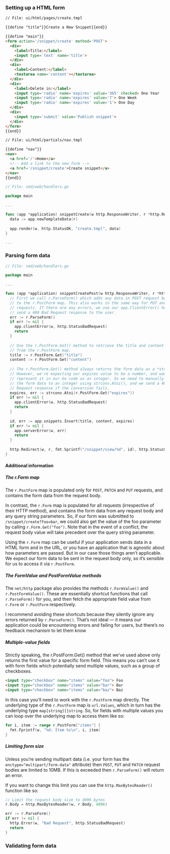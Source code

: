 ### Setting up a HTML form

```html
// File: ui/html/pages/create.tmpl 

{{define "title"}}Create a New Snippet{{end}} 

{{define "main"}} 
<form action='/snippet/create' method='POST'>  
  <div>      
    <label>Title:</label>   
    <input type='text' name='title'>  
  </div>   
  <div>  
    <label>Content:</label>     
    <textarea name='content'></textarea>   
  </div>  
  <div>    
    <label>Delete in:</label>    
    <input type='radio' name='expires' value='365' checked> One Year   
    <input type='radio' name='expires' value='7'> One Week    
    <input type='radio' name='expires' value='1'> One Day  
  </div>   
  <div>    
    <input type='submit' value='Publish snippet'>  
  </div> 
</form> 
{{end}}
```

```html
// File: ui/html/partials/nav.tmpl 

{{define "nav"}} 
<nav>  
  <a href='/'>Home</a>
  <!-- Add a link to the new form -->  
  <a href='/snippet/create'>Create snippet</a> 
</nav>
{{end}}
```

```go
// File: cmd/web/handlers.go 

package main 

...

func (app *application) snippetCreate(w http.ResponseWriter, r *http.Request) {  
  data := app.newTemplateData(r)  
  
  app.render(w, http.StatusOK, "create.tmpl", data)
}

...
```

### Parsing form data

```go
// File: cmd/web/handlers.go

package main 

...

func (app *application) snippetCreatePost(w http.ResponseWriter, r *http.Request) {  
  // First we call r.ParseForm() which adds any data in POST request bodies   
  // to the r.PostForm map. This also works in the same way for PUT and PATCH  
  // requests. If there are any errors, we use our app.ClientError() helper to  
  // send a 400 Bad Request response to the user.
  err := r.ParseForm()  
  if err != nil {    
    app.clientError(w, http.StatusBadRequest)     
    return   
  }    
  
  // Use the r.PostForm.Get() method to retrieve the title and content  
  // from the r.PostForm map.
  title := r.PostForm.Get("title")   
  content := r.PostForm.Get("content")    
  
  // The r.PostForm.Get() method always returns the form data as a *string*.
  // However, we're expecting our expires value to be a number, and want to   
  // represent it in our Go code as an integer. So we need to manually covert  
  // the form data to an integer using strconv.Atoi(), and we send a 400 Bad  
  // Request response if the conversion fails.
  expires, err := strconv.Atoi(r.PostForm.Get("expires"))    
  if err != nil {   
    app.clientError(w, http.StatusBadRequest)   
    return   
  }    
  
  id, err := app.snippets.Insert(title, content, expires)   
  if err != nil {     
    app.serverError(w, err)    
    return   
  }   
  
  http.Redirect(w, r, fmt.Sprintf("/snippet/view/%d", id), http.StatusSeeOther) 
}
```

#### Additional information

##### The r.Form map

The `r.PostForm` map is populated only for `POST`, `PATCH` and `PUT` requests, and contains the form data from the request body.

In contrast, the `r.Form` map is populated for all requests (irrespective of their HTTP method), and contains the form data from any request body and any query string parameters. So, if our form was submitted to `/snippet/create?foo=bar`, we could also get the value of the foo parameter by calling `r.Form.Get("foo")`. Note that in the event of a conflict, the request body value will take precedent over the query string parameter.

Using the `r.Form` map can be useful if your application sends data in a HTML form and in the URL, or you have an application that is agnostic about how parameters are passed. But in our case those things aren’t applicable. We expect our form data to be sent in the request body only, so it’s sensible for us to access it via `r.PostForm`.

##### The FormValue and PostFormValue methods

The `net/http` package also provides the methods `r.FormValue()` and `r.PostFormValue()`. These are essentially shortcut functions that call `r.ParseForm()` for you, and then fetch the appropriate field value from `r.Form` or `r.PostForm` respectively.

I recommend avoiding these shortcuts because they silently ignore any errors returned by `r.ParseForm()`. That’s not ideal — it means our application could be encountering errors and failing for users, but there’s no feedback mechanism to let them know

##### Multiple-value fields

Strictly speaking, the r.PostForm.Get() method that we’ve used above only returns the first value for a specific form field. This means you can’t use it with form fields which potentially send multiple values, such as a group of checkboxes.

```html
<input type="checkbox" name="items" value="foo"> Foo 
<input type="checkbox" name="items" value="bar"> Bar 
<input type="checkbox" name="items" value="baz"> Baz
```

In this case you’ll need to work with the `r.PostForm` map directly. The underlying type of the `r.PostForm` map is `url.Values`, which in turn has the underlying type `map[string][]string`. So, for fields with multiple values you can loop over the underlying map to access them like so:

```go
for i, item := range r.PostForm["items"] {  
  fmt.Fprintf(w, "%d: Item %s\n", i, item) 
}
```

##### Limiting form size

Unless you’re sending multipart data (i.e. your form has the `enctype="multipart/form-data"` attribute) then `POST`, `PUT` and `PATCH` request bodies are limited to 10MB. If this is exceeded then `r.ParseForm()` will return an error.

If you want to change this limit you can use the `http.MaxBytesReader()` function like so:

```go
// Limit the request body size to 4096 bytes 
r.Body = http.MaxBytesReader(w, r.Body, 4096) 

err := r.ParseForm() 
if err != nil {  
  http.Error(w, "Bad Request", http.StatusBadRequest) 
  return 
}
```

### Validating form data


